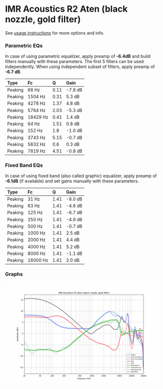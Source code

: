 # IMR Acoustics R2 Aten (black nozzle, gold filter)
See [usage instructions](https://github.com/jaakkopasanen/AutoEq#usage) for more options and info.

### Parametric EQs
In case of using parametric equalizer, apply preamp of **-6.4dB** and build filters manually
with these parameters. The first 5 filters can be used independently.
When using independent subset of filters, apply preamp of **-6.7 dB**.

| Type    | Fc       |    Q | Gain    |
|:--------|:---------|:-----|:--------|
| Peaking | 68 Hz    | 0.11 | -7.8 dB |
| Peaking | 1504 Hz  | 0.31 | 5.3 dB  |
| Peaking | 4278 Hz  | 1.37 | 4.8 dB  |
| Peaking | 5764 Hz  | 2.03 | -5.3 dB |
| Peaking | 18429 Hz | 0.41 | 1.4 dB  |
| Peaking | 64 Hz    | 1.51 | 0.8 dB  |
| Peaking | 152 Hz   | 1.8  | -1.0 dB |
| Peaking | 3743 Hz  | 5.15 | -0.7 dB |
| Peaking | 5632 Hz  | 0.6  | 0.3 dB  |
| Peaking | 7819 Hz  | 4.51 | -0.8 dB |

### Fixed Band EQs
In case of using fixed band (also called graphic) equalizer, apply preamp of **-6.1dB**
(if available) and set gains manually with these parameters.

| Type    | Fc       |    Q | Gain    |
|:--------|:---------|:-----|:--------|
| Peaking | 31 Hz    | 1.41 | -8.0 dB |
| Peaking | 63 Hz    | 1.41 | -4.6 dB |
| Peaking | 125 Hz   | 1.41 | -6.7 dB |
| Peaking | 250 Hz   | 1.41 | -4.9 dB |
| Peaking | 500 Hz   | 1.41 | -0.7 dB |
| Peaking | 1000 Hz  | 1.41 | 2.5 dB  |
| Peaking | 2000 Hz  | 1.41 | 4.4 dB  |
| Peaking | 4000 Hz  | 1.41 | 5.2 dB  |
| Peaking | 8000 Hz  | 1.41 | -1.1 dB |
| Peaking | 16000 Hz | 1.41 | 2.0 dB  |

### Graphs
![](./IMR%20Acoustics%20R2%20Aten%20(black%20nozzle,%20gold%20filter).png)